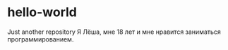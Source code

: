 # hello-world
Just another repository
Я Лёша, мне 18 лет и мне нравится заниматься программированием.
